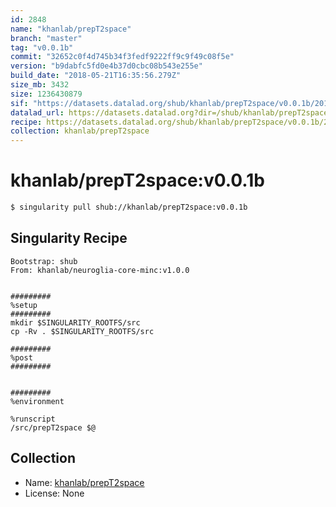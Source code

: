 ```yaml
---
id: 2848
name: "khanlab/prepT2space"
branch: "master"
tag: "v0.0.1b"
commit: "32652c0f4d745b34f3fedf9222ff9c9f49c08f5e"
version: "b9dabfc5fd0e4b37d0cbc08b543e255e"
build_date: "2018-05-21T16:35:56.279Z"
size_mb: 3432
size: 1236430879
sif: "https://datasets.datalad.org/shub/khanlab/prepT2space/v0.0.1b/2018-05-21-32652c0f-b9dabfc5/b9dabfc5fd0e4b37d0cbc08b543e255e.simg"
datalad_url: https://datasets.datalad.org?dir=/shub/khanlab/prepT2space/v0.0.1b/2018-05-21-32652c0f-b9dabfc5/
recipe: https://datasets.datalad.org/shub/khanlab/prepT2space/v0.0.1b/2018-05-21-32652c0f-b9dabfc5/Singularity
collection: khanlab/prepT2space
---
```


# khanlab/prepT2space:v0.0.1b

```bash
$ singularity pull shub://khanlab/prepT2space:v0.0.1b
```

## Singularity Recipe

```singularity
Bootstrap: shub
From: khanlab/neuroglia-core-minc:v1.0.0


#########
%setup
#########
mkdir $SINGULARITY_ROOTFS/src
cp -Rv . $SINGULARITY_ROOTFS/src

#########
%post
#########


#########
%environment

%runscript
/src/prepT2space $@
```

## Collection

 - Name: [khanlab/prepT2space](https://github.com/khanlab/prepT2space)
 - License: None

